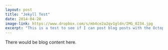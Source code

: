 ```yaml
---
layout: post
title: "Jekyll Test"
date: 2014-04-28
image-link: https://www.dropbox.com/s/mb4ce2a2qv1gldn/IMG_0234.jpg
excerpt: "This is a test to see if I can post blog posts with the Octopage app."
---
```

There would be blog content here.